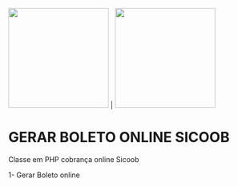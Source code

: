  
<img src="https://logodownload.org/wp-content/uploads/2017/11/sicoob-logo-1.png" width="200"> |
<img src="https://www.cachesistemas.com.br/imagens/cachesistemasweb.gif" width="200">


#  GERAR BOLETO ONLINE  SICOOB

Classe em PHP cobrança online Sicoob 

1- Gerar Boleto online 
 
 
